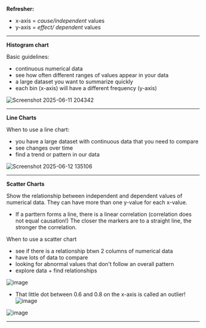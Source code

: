 **Refresher:**
* x-axis = *cause/independent* values
* y-axis = *effect/ dependent* values

---

**Histogram chart**

Basic guidelines:

* continuous numerical data
* see how often different ranges of values appear in your data
* a large dataset you want to summarize quickly
* each bin (x-axis) will have a different frequency (y-axis)
  
![Screenshot 2025-06-11 204342](https://github.com/user-attachments/assets/f8804035-1169-4d39-87c1-a12379746738)

---

**Line Charts**

When to use a line chart:
* you have a large dataset with continuous data that you need to compare
* see changes over time
* find a trend or pattern in our data

 ![Screenshot 2025-06-12 135106](https://github.com/user-attachments/assets/40ff8e20-25c7-46fb-8bce-1b46db243db4)

---

**Scatter Charts**

Show the relationship between independent and dependent values of numerical data. They can have more than one y-value for each x-value. 
* If a parttern forms a line, there is a linear correlation (correlation does not equal causation!) The closer the markers are to a straight line, the stronger the correlation.

When to use a scatter chart
* see if there is a relationship btwn 2 columns of numerical data
* have lots of data to compare
* looking for abnormal values that don't follow an overall pattern
* explore data + find relationships

![image](https://github.com/user-attachments/assets/1408bb16-8421-4131-84bb-c40e5d40d24c)
* That little dot between 0.6 and 0.8 on the x-axis is called an outlier! 
![image](https://github.com/user-attachments/assets/e0beb286-c87a-4021-9264-c3cb0c35d736)

![image](https://github.com/user-attachments/assets/20acf326-0ea4-4dbb-b4d3-6916feeed4e3)

---
